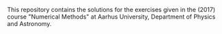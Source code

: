 This repository contains the solutions for the exercises given in the (2017) course "Numerical Methods" at Aarhus University, Department of Physics and Astronomy.
